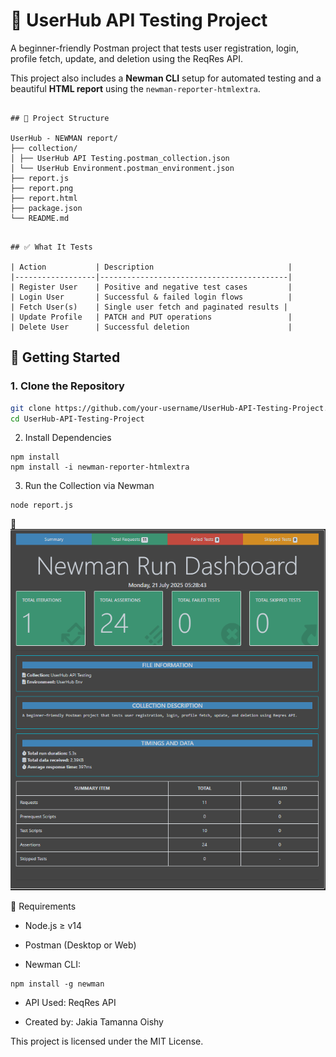 # 🧪 UserHub API Testing Project

A beginner-friendly Postman project that tests user registration, login, profile fetch, update, and deletion using the ReqRes API.

This project also includes a **Newman CLI** setup for automated testing and a beautiful **HTML report** using the `newman-reporter-htmlextra`.

```

## 📂 Project Structure

UserHub - NEWMAN report/
├── collection/
│ ├── UserHub API Testing.postman_collection.json
│ └── UserHub Environment.postman_environment.json
├── report.js
├── report.png
├── report.html
├── package.json
└── README.md

```

```

## ✅ What It Tests

| Action           | Description                              |
|------------------|------------------------------------------|
| Register User    | Positive and negative test cases         |
| Login User       | Successful & failed login flows          |
| Fetch User(s)    | Single user fetch and paginated results |
| Update Profile   | PATCH and PUT operations                 |
| Delete User      | Successful deletion                      |

```

## 🚀 Getting Started

### 1. Clone the Repository

```bash
git clone https://github.com/your-username/UserHub-API-Testing-Project.git
cd UserHub-API-Testing-Project
```
2. Install Dependencies
```
npm install
npm install -i newman-reporter-htmlextra
```
3. Run the Collection via Newman
```
node report.js
```
🧾 ![Sample HTML Report Output](./report.png)

📌 Requirements
- Node.js ≥ v14
- Postman (Desktop or Web)

- Newman CLI:
```
npm install -g newman
```
- API Used: ReqRes API

- Created by: Jakia Tamanna Oishy

This project is licensed under the MIT License.
